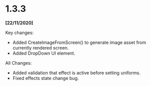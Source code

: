 # 1.3.3

**[22/11/2020]**

Key changes:

- Added CreateImageFromScreen() to generate image asset from currently rendered screen.
- Added DropDown UI element.

All Changes:

- Added validation that effect is active before setting uniforms.
- Fixed effects state change bug.


